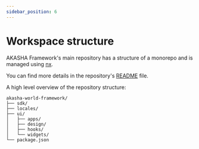 ```yaml
---
sidebar_position: 6
---
```


# Workspace structure

AKASHA Framework's main repository has a structure of a monorepo and is managed using [nx](https://nx.dev/).

You can find more details in the repository's [README](https://github.com/AKASHAorg/akasha-framework/blob/next/README.md) file.

A high level overview of the repository structure:

```treeview
akasha-world-framework/
├── sdk/
├── locales/
├── ui/
│   ├── apps/
│   ├── design/
│   ├── hooks/
│   └── widgets/
└── package.json

```
